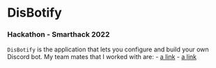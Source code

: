 # DisBotify
### Hackathon - Smarthack 2022 

`DisBotify` is the application that lets you configure and build your own Discord bot. My team mates that I worked with are:
    - [a link](https://github.com/ClaudiuLBS)
    - [a link](https://github.com/Iradu15)